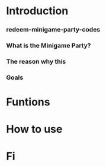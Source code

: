 

# Introduction
### redeem-minigame-party-codes
### What is the Minigame Party?
### The reason why this 
### Goals


# Funtions
###

# How to use

# Fi
